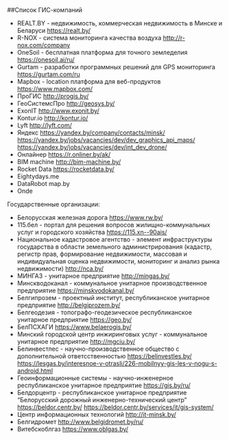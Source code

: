 ##Список ГИС-компаний

* REALT.BY - недвижимость, коммерческая недвижимость в Минске и Беларуси
https://realt.by/
 * R-NOX - система мониторинга качества воздуха
http://r-nox.com/company
 * OneSoil - бесплатная платформа для точного земледелия
https://onesoil.ai/ru/
 * Gurtam - разработки программных решений для GPS мониторинга
https://gurtam.com/ru
 * Mapbox - location платформа для веб-продуктов
https://www.mapbox.com/
 * ПроГИС
http://progis.by/
 * ГеоСистемсПро
http://geosys.by/
 * ExonIT
http://www.exonit.by/
 * Kontur.io
http://kontur.io/
 * Lyft
http://lyft.com/ 
 * Яндекс
https://yandex.by/company/contacts/minsk/
https://yandex.by/jobs/vacancies/dev/dev_graphics_api_maps/
https://yandex.by/jobs/vacancies/dev/int_dev_drone/
 * Онлайнер
https://r.onliner.by/ak/
 * BIM machine
http://bim-machine.by/
 * Rocket Data
https://rocketdata.by/
 * Eightydays.me
 * DataRobot
map.by
 * Onde
 
 
Государственные организации:

* Белорусская железная дорога
https://www.rw.by/
 * 115.бел - портал для решения вопросов жилищно-коммунальных услуг и городского хозяйства
https://115.xn--90ais/
 *  Национальное кадастровое агентство - элемент инфраструктуры государства в области земельного администрирования (кадастр, регистр прав, формирование недвижимости, массовая и индивидуальная оценка недвижимости, мониторинг и анализ рынка недвижимости)
http://nca.by/
 * МИНГАЗ - унитарное предприятие
http://mingas.by/
 * Минскводоканал - коммунальное унитарное производственное предприятие
https://minskvodokanal.by/
 * Белгипрозем - проектный институт, республиканское унитарное предприятие
http://belgiprozem.by/ 
 * Белгеодезия - топографо-геодезическое республиканское унитарное предприятие
https://geo.by/
 * БелПСХАГИ
https://www.belaerogis.by/
 * Минский городской центр инжиринговых услуг - коммунальное унитарное предприятие 
http://mgciu.by/
 * Белинвестлес - научно-производственное общество с дополнительной ответсственностью
https://belinvestles.by/
https://lesgas.by/interesnoe-v-otrasli/226-mobilnyy-gis-les-v-nogu-s-android.html
 * Геоинформационные системы - научно-инженерное республиканское унитарное предприятие
https://gis.by/ru/
 * Белдорцентр - республиканское унитарное предприятие “Белорусский дорожный инженерно-технический центр”
https://beldor.centr.by/
https://beldor.centr.by/services/it/gis-system/
 * Центр информационных технологий
http://it-minsk.by/
 * Белгидромет
http://www.belgidromet.by/ru/
 * Витебскоблгаз
https://www.oblgas.by/
